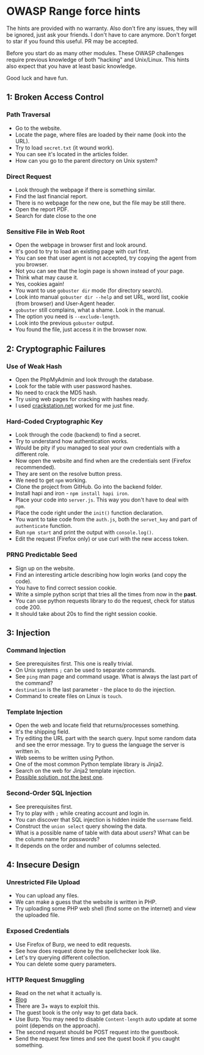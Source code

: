 # OWASP Range force hints

The hints are provided with no warranty. Also don't fire any issues, they will
be ignored, just ask your friends. I don't have to care anymore. Don't forget
to star if you found this useful. PR may be accepted.

Before you start do as many other modules.
These OWASP challenges require previous knowledge of both "hacking" and Unix/Linux.
This hints also expect that you have at least basic knowledge.

Good luck and have fun.

## 1: Broken Access Control
### Path Traversal
- Go to the website.
- Locate the page, where files are loaded by their name (look into the URL).
- Try to load `secret.txt` (it wound work).
- You can see it's located in the articles folder.
- How can you go to the parent directory on Unix system?

### Direct Request
- Look through the webpage if there is something similar.
- Find the last financial report.
- There is no webpage for the new one, but the file may be still there.
- Open the report PDF.
- Search for date close to the one 

### Sensitive File in Web Root
- Open the webpage in browser first and look around.
- It's good to try to load an existing page with curl first.
- You can see that user agent is not accepted, try copying the agent from you browser.
- Not you can see that the login page is shown instead of your page.
- Think what may cause it.
- Yes, cookies again!
- You want to use `gobuster dir` mode (for directory search).
- Look into manual `gobuster dir --help` and set URL, word list, cookie (from browser) and User-Agent header.
- `gobuster` still complains, what a shame. Look in the manual.
- The option you need is `--exclude-length`.
- Look into the previous `gobuster` output.
- You found the file, just access it in the browser now.


## 2: Cryptographic Failures
### Use of Weak Hash
- Open the PhpMyAdmin and look through the database.
- Look for the table with user password hashes.
- No need to crack the MD5 hash.
- Try using web pages for cracking with hashes ready.
- I used [crackstation.net](https://crackstation.net) worked for me just fine.

### Hard-Coded Cryptographic Key
- Look through the code (backend) to find a secret.
- Try to understand how authentication works.
- Would be pity if you managed to seal your own credentials with a different role.
- Now open the website and find when are the credentials sent (Firefox recommended).
- They are sent on the resolve button press.
- We need to get `npm` working.
- Clone the project from GitHub. Go into the backend folder.
- Install hapi and iron - `npm install hapi iron`.
- Place your code into `server.js`. This way you don't have to deal with `npm`.
- Place the code right under the `init()` function declaration.
- You want to take code from the `auth.js`, both the `servet_key` and part of `authenticate` function.
- Run `npm start` and print the output with `console.log()`.
- Edit the request (Firefox only) or use curl with the new access token.

### PRNG Predictable Seed
- Sign up on the website.
- Find an interesting article describing how login works (and copy the code).
- You have to find correct session cookie.
- Write a simple python script that tries all the times from now in the **past**.
- You can use python requests library to do the request, check for status code 200.
- It should take about 20s to find the right session cookie.

## 3: Injection
### Command Injection
- See prerequisites first. This one is really trivial.
- On Unix systems `;` can be used to separate commands.
- See `ping` man page and command usage. What is always the last part of the command?
- `destination` is the last parameter - the place to do the injection.
- Command to create files on Linux is `touch`.

### Template Injection
- Open the web and locate field that returns/processes something.
- It's the shipping field.
- Try editing the URL part with the search query. Input some random data and see the error message. Try to guess the language the server is written in.
- Web seems to be written using Python.
- One of the most common Python template library is Jinja2.
- Search on the web for Jinja2 template injection.
- [Possible solution, not the best one](https://kleiber.me/blog/2021/10/31/python-flask-jinja2-ssti-example/).

### Second-Order SQL Injection
- See prerequisites first.
- Try to play with `;` while creating account and login in.
- You can discover that SQL injection is hidden inside the `username` field.
- Construct the `union select` query showing the data.
- What is a possible name of table with data about *users*? What can be the column name for *password*s?
- It depends on the order and number of columns selected.


## 4: Insecure Design
### Unrestricted File Upload
- You can upload any files.
- We can make a guess that the website is written in PHP.
- Try uploading some PHP web shell (find some on the internet) and view the uploaded file.

### Exposed Credentials
- Use Firefox of Burp, we need to edit requests.
- See how does request done by the spellchecker look like.
- Let's try querying different collection.
- You can delete some query parameters.

### HTTP Request Smuggling
- Read on the net what it actually is.
- [Blog](https://kleiber.me/blog/2021/10/31/python-flask-jinja2-ssti-example/)
- There are 3+ ways to exploit this.
- The guest book is the only way to get data back.
- Use Burp. You may need to disable `Content-length` auto update at some point (depends on the approach).
- The second request should be POST request into the guestbook.
- Send the request few times and see the quest book if you caught something.

